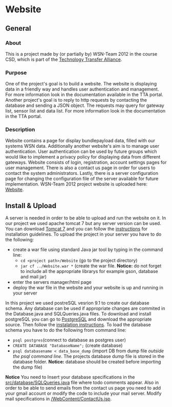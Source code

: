 # Website 

## General
### About
This is a project made by (or partially by) WSN-Team 2012 in the course CSD, which is part of the [Technology Transfer Alliance](http://ttaportal.org/).
### Purpose
One of the project's goal is to build a website. The website is displaying data in a friendly way and handles user authentication and management. For more information look in the documentation available in the TTA portal.
Another project's goal is to reply to http requests by contacting the database and sending a JSON object. The requests may query for gateway list, sensor list and data list. For more information look in the documentation in the TTA portal.
### Description
Website contains a page for display bundlepayload data, filled with our systems WSN data. Additionally another website's aim is to manage user authentication. User authentication can be used by future groups which would like to implement a privacy policy for displaying data from different gateways. Website consists of login, registration, account settings pages for user management. There is also a contact us page in order for users to contact the system administrators. Lastly, there is a server configuration page for changing the configuration file of the server available for future implementation. WSN-Team 2012 project website is uploaded here: [Website](https://github.com/WSN-2012/Website).

## Install & Upload
A server is needed in order to be able to upload and run the website on it. In our project we used apache tomcat 7 but any server version can be used. You can download [Tomcat 7](http://tomcat.apache.org/download-70.cgi) and you can follow the [instructions](http://tomcat.apache.org/tomcat-7.0-doc/setup.html) for installation guidelines. To upload the project in your server you have to do the following:
* create a war file using standard Java jar tool by typing in the command line:
  * `cd <project path>/Website` (go to the project directory)
  * `jar cf ../Website.war *` (create the war file. **Notice:** do not forget to include all the appropriate librarys for example gson, database and mail jar)
* enter the servers manager/html page
* deploy the war file in the website and your website is up and running in your server

In this project we used postreSQL vesrion 9.1 to create our database schema. Any database can be used if appropriate changes are commited in the Database.java and SQLQueries.java files.
To download and install postgreSQL you can go to [PostgreSQL](http://www.postgresql.org/download/) and download the appropriate source. Then follow the [instalation instructions](http://www.postgresql.org/docs/9.1/interactive/index.html). To load the database schema you have to do the following from command line:
* `psql postgres`(connect to database as postgres user)
* `CREATE DATABASE "DatabaseName";` (create database)
* `psql databasename < data_base_dump` (import DB from dump file *outside the psql command line*. The projects database dump file is stored in the database folder. **Notice:** database should be created before importing the dump file)

**Notice** 
You need to Insert your database specifications in the [src/database/SQLQueries.java](https://github.com/WSN-2012/Website/blob/master/src/database/SQLQueries.java) file where todo comments appear. Also in order to be able to send emails from the contact us page you need to add your gmail account or modify the code to include your mail server. Modify mail specifications in [/WebContent/ContactUs.jsp](https://github.com/WSN-2012/Website/blob/master/WebContent/ContactUs.jsp).